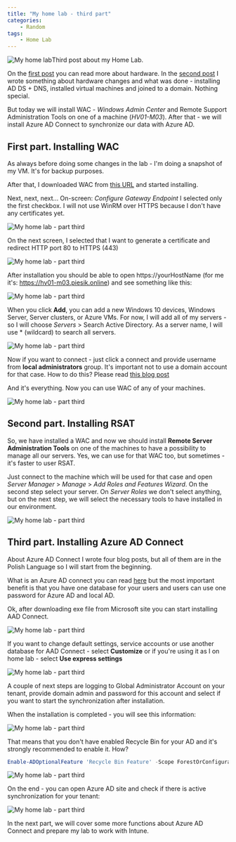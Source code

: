 ```yaml
---
title: "My home lab - third part"
categories:
    - Random
tags:
    - Home Lab
---
```

![My home lab](/assets/images/top_images/HomeLab.jpg)Third post about my Home Lab.

On the [first post](https://www.piesik.me/2020/07/26/HomeLab/) you can read more about hardware. In the [second post](https://www.piesik.me/2020/08/18/HomeLab2/#) I wrote something about hardware changes and what was done - installing AD DS + DNS, installed virtual machines and joined to a domain. Nothing special. 

But today we will install WAC - *Windows Admin Center* and Remote Support Administration Tools on one of a machine (*HV01-M03*). After that - we will install Azure AD Connect to synchronize our data with Azure AD.

## First part. Installing WAC

As always before doing some changes in the lab - I'm doing a snapshot of my VM. It's for backup purposes. 

After that, I downloaded WAC from [this URL](https://www.microsoft.com/en-us/evalcenter/evaluate-windows-admin-center) and started installing. 

Next, next, next... On-screen: *Configure Gateway Endpoint* I selected only the first checkbox. I will not use WinRM over HTTPS because I don't have any certificates yet.

![My home lab - part third](/assets/images/posts/HomeLab-part3/01.png)

On the next screen, I selected that I want to generate a certificate and redirect HTTP port 80 to HTTPS (443)

![My home lab - part third](/assets/images/posts/HomeLab-part3/02.png)

After installation you should be able to open https://yourHostName (for me it's: https://hv01-m03.piesik.online) and see something like this:

![My home lab - part third](/assets/images/posts/HomeLab-part3/03.png)

When you click **Add**, you can add a new Windows 10 devices, Windows Server, Server clusters, or Azure VMs. For now, I will add all of my servers - so I will choose *Servers* > Search Active Directory. As a server name, I will use * (wildcard) to search all servers. 

![My home lab - part third](/assets/images/posts/HomeLab-part3/04.png)

Now if you want to connect - just click a connect and provide username from **local administrators** group. It's important not to use a domain account for that case. How to do this? Please read [this blog post](https://www.piesik.me/2020/08/22/UseWACWithouDomainAdmin/) 

And it's everything. Now you can use WAC of any of your machines.

![My home lab - part third](/assets/images/posts/UseWACWithouDomainAdmin/top.png)

## Second part. Installing RSAT

So, we have installed a WAC and now we should install **Remote Server Administration Tools** on one of the machines to have a possibility to manage all our servers. Yes, we can use for that WAC too, but sometimes - it's faster to user RSAT.

Just connect to the machine which will be used for that case and open *Server Manager* > *Manage* > *Add Roles and Features Wizard*. On the second step select your server. On *Server Roles* we don't select anything, but on the next step, we will select the necessary tools to have installed in our environment.

![My home lab - part third](/assets/images/posts/HomeLab-part3/05.png)

## Third part. Installing Azure AD Connect

About Azure AD Connect I wrote four blog posts, but all of them are in the Polish Language so I will start from the beginning. 

What is an Azure AD connect you can read [here](https://docs.microsoft.com/en-us/azure/active-directory/hybrid/whatis-azure-ad-connect) but the most important benefit is that you have one database for your users and users can use one password for Azure AD and local AD. 

Ok, after downloading exe file from Microsoft site you can start installing AAD Connect. 

![My home lab - part third](/assets/images/posts/HomeLab-part3/06.png)

If you want to change default settings, service accounts or use another database for AAD Connect - select **Customize** or if you're using it as I on home lab - select **Use express settings**

![My home lab - part third](/assets/images/posts/HomeLab-part3/07.png)

A couple of next steps are logging to Global Administrator Account on your tenant, provide domain admin and password for this account and select if you want to start the synchronization after installation. 

When the installation is completed - you will see this information:

![My home lab - part third](/assets/images/posts/HomeLab-part3/08.png)

That means that you don't have enabled Recycle Bin for your AD and it's strongly recommended to enable it. How?

```powershell
Enable-ADOptionalFeature 'Recycle Bin Feature' -Scope ForestOrConfigurationSet -Target "yourDomainName"
```

![My home lab - part third](/assets/images/posts/HomeLab-part3/09.png)

On the end - you can open Azure AD site and check if there is active synchronization for your tenant:

![My home lab - part third](/assets/images/posts/HomeLab-part3/10.png)

In the next part, we will cover some more functions about Azure AD Connect and prepare my lab to work with Intune.
